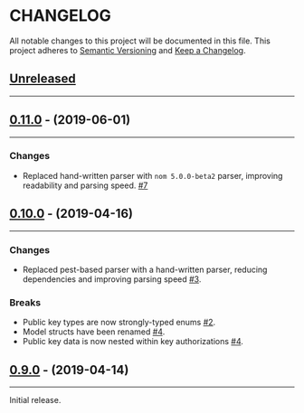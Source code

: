# CHANGELOG

All notable changes to this project will be documented in this file.
This project adheres to [Semantic Versioning](http://semver.org/) and [Keep a Changelog](http://keepachangelog.com/).

## [Unreleased]

---

## [0.11.0] - (2019-06-01)

---

### Changes

* Replaced hand-written parser with `nom 5.0.0-beta2` parser, improving
  readability and parsing speed. [#7]

## [0.10.0] - (2019-04-16)

---

### Changes

* Replaced pest-based parser with a hand-written parser, reducing dependencies
  and improving parsing speed [#3].

### Breaks

* Public key types are now strongly-typed enums [#2].
* Model structs have been renamed [#4].
* Public key data is now nested within key authorizations [#4].

## [0.9.0] - (2019-04-14)

---

Initial release.

[Unreleased]: https://github.com/hubauth/authorized_keys/compare/v0.11.0...HEAD
[0.11.0]: https://github.com/hubauth/authorized_keys/compare/v0.10.0...v0.11.0
[0.10.0]: https://github.com/hubauth/authorized_keys/compare/v0.9.0...v0.10.0
[0.9.0]: https://github.com/hubauth/authorized_keys/releases/tag/v0.9.0

[#2]: https://github.com/hubauth/authorized_keys/pull/2
[#3]: https://github.com/hubauth/authorized_keys/pull/3
[#4]: https://github.com/hubauth/authorized_keys/pull/4
[#7]: https://github.com/hubauth/authorized_keys/pull/7
